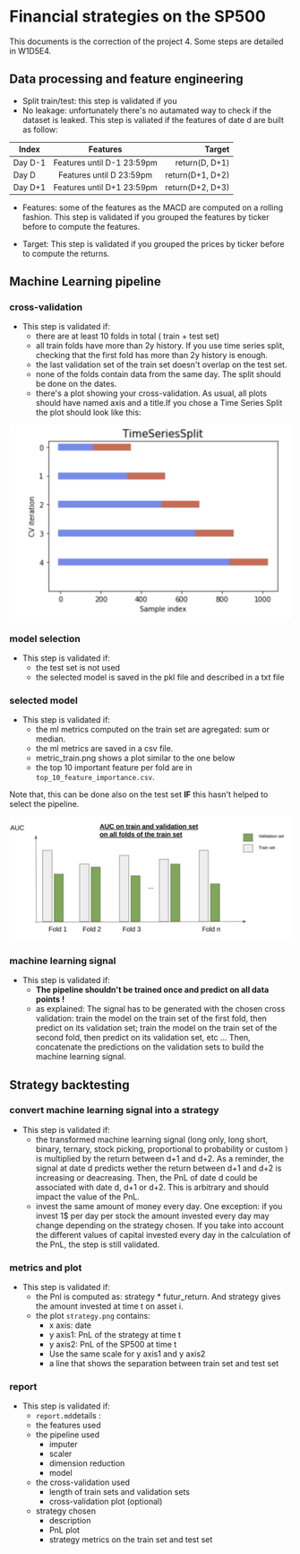 # Financial strategies on the SP500

This documents is the correction of the project 4. Some steps are detailed in W1D5E4.

## **Data processing and feature engineering**

- Split train/test: this step is validated if you
- No leakage: unfortunately there's no autamated way to check if the dataset is leaked. This step is valiated if the features of date d are built as follow:

| Index   |          Features          |           Target |
| ------- | :------------------------: | ---------------: |
| Day D-1 | Features until D-1 23:59pm |   return(D, D+1) |
| Day D   |  Features until D 23:59pm  | return(D+1, D+2) |
| Day D+1 | Features until D+1 23:59pm | return(D+2, D+3) |

- Features: some of the features as the MACD are computed on a rolling fashion. This step is validated if you grouped the features by ticker before to compute the features.

- Target: This step is validated if you grouped the prices by ticker before to compute the returns.

## **Machine Learning pipeline**

### cross-validation

- This step is validated if:
  - there are at least 10 folds in total ( train + test set)
  - all train folds have more than 2y history. If you use time series split, checking that the first fold has more than 2y history is enough.
  - the last validation set of the train set doesn't overlap on the test set.
  - none of the folds contain data from the same day. The split should be done on the dates.
  - there's a plot showing your cross-validation. As usual, all plots should have named axis and a title.If you chose a Time Series Split the plot should look like this:

![alt text][timeseries]

[timeseries]: images/Time_series_split.png 'Time Series split'

### model selection

- This step is validated if:
  - the test set is not used
  - the selected model is saved in the pkl file and described in a txt file

### selected model

- This step is validated if:
  - the ml metrics computed on the train set are agregated: sum or median.
  - the ml metrics are saved in a csv file.
  - metric_train.png shows a plot similar to the one below
  - the top 10 important feature per fold are in `top_10_feature_importance.csv`.

Note that, this can be done also on the test set **IF** this hasn't helped to select the pipeline.

![alt text][barplot]

[barplot]: images/metric_plot.png 'Metric plot'

### machine learning signal

- This step is validated if:
  - **The pipeline shouldn't be trained once and predict on all data points !**
  - as explained: The signal has to be generated with the chosen cross validation: train the model on the train set of the first fold, then predict on its validation set; train the model on the train set of the second fold, then predict on its validation set, etc ... Then, concatenate the predictions on the validation sets to build the machine learning signal.

## **Strategy backtesting**

### convert machine learning signal into a strategy

- This step is validated if:
  - the transformed machine learning signal (long only, long short, binary, ternary, stock picking, proportional to probability or custom ) is multiplied by the return between d+1 and d+2. As a reminder, the signal at date d predicts wether the return between d+1 and d+2 is increasing or deacreasing. Then, the PnL of date d could be associated with date d, d+1 or d+2. This is arbitrary and should impact the value of the PnL.
  - invest the same amount of money every day. One exception: if you invest 1$ per day per stock the amount invested every day may change depending on the strategy chosen. If you take into account the different values of capital invested every day in the calculation of the PnL, the step is still validated.

### metrics and plot

- This step is validated if:
  - the Pnl is computed as: strategy \* futur_return. And strategy gives the amount invested at time t on asset i.
  - the plot `strategy.png` contains:
    - x axis: date
    - y axis1: PnL of the strategy at time t
    - y axis2: PnL of the SP500 at time t
    - Use the same scale for y axis1 and y axis2
    - a line that shows the separation between train set and test set

### report

- This step is validated if:
  - `report.md`details :
  - the features used
  - the pipeline used
    - imputer
    - scaler
    - dimension reduction
    - model
  - the cross-validation used
    - length of train sets and validation sets
    - cross-validation plot (optional)
  - strategy chosen
    - description
    - PnL plot
    - strategy metrics on the train set and test set
